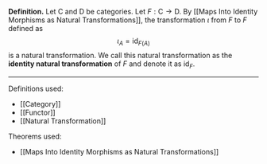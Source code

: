 **Definition.** Let $\mathsf{C}$ and $\mathsf{D}$ be categories. Let $F:\mathsf{C}\to \mathsf{D}$. By [[Maps Into Identity Morphisms as Natural Transformations]], the transformation $\iota$ from $F$ to $F$ defined as $$\iota_{A}=\text{id}_{F(A)}$$is a natural transformation. We call this natural transformation as the **identity natural transformation** of $F$ and denote it as $\text{id}_{F}$.
***
Definitions used:
- [[Category]]
- [[Functor]]
- [[Natural Transformation]]

Theorems used:
- [[Maps Into Identity Morphisms as Natural Transformations]]